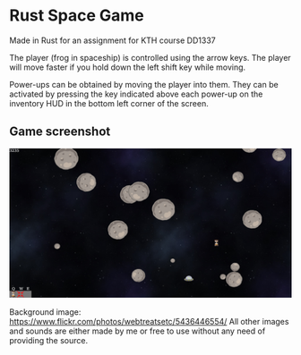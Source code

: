 # Rust Space Game
Made in Rust for an assignment for KTH course DD1337

The player (frog in spaceship) is controlled using the arrow keys. The player will move faster if you hold down the left shift key while moving.

Power-ups can be obtained by moving the player into them. They can be activated by pressing the key indicated above each power-up on the inventory HUD in the bottom left corner of the screen.


## Game screenshot
<img src="image.jpg" alt="game screenshot" width="1000"/>


Background image: https://www.flickr.com/photos/webtreatsetc/5436446554/
All other images and sounds are either made by me or free to use without any need of providing the source.

